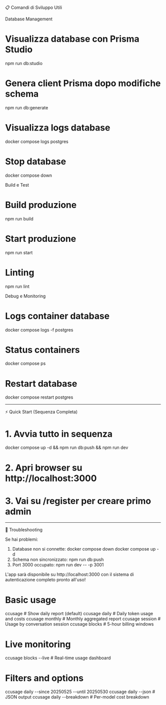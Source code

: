📋 Comandi di Sviluppo Utili

  Database Management

  # Visualizza database con Prisma Studio
  npm run db:studio

  # Genera client Prisma dopo modifiche schema
  npm run db:generate

  # Visualizza logs database
  docker compose logs postgres

  # Stop database
  docker compose down

  Build e Test

  # Build produzione
  npm run build

  # Start produzione
  npm run start

  # Linting
  npm run lint

  Debug e Monitoring

  # Logs container database
  docker compose logs -f postgres

  # Status containers
  docker compose ps

  # Restart database
  docker compose restart postgres

  ---
  ⚡ Quick Start (Sequenza Completa)

  # 1. Avvia tutto in sequenza
  docker compose up -d && npm run db:push && npm run dev

  # 2. Apri browser su http://localhost:3000

  # 3. Vai su /register per creare primo admin

  ---
  🔧 Troubleshooting

  Se hai problemi:

  1. Database non si connette:
  docker compose down
  docker compose up -d
  2. Schema non sincronizzato:
  npm run db:push
  3. Port 3000 occupato:
  npm run dev -- -p 3001

  L'app sarà disponibile su http://localhost:3000 con il sistema di autenticazione
  completo pronto all'uso!

  # Basic usage
ccusage          # Show daily report (default)
ccusage daily    # Daily token usage and costs
ccusage monthly  # Monthly aggregated report
ccusage session  # Usage by conversation session
ccusage blocks   # 5-hour billing windows

# Live monitoring
ccusage blocks --live  # Real-time usage dashboard

# Filters and options
ccusage daily --since 20250525 --until 20250530
ccusage daily --json  # JSON output
ccusage daily --breakdown  # Per-model cost breakdown